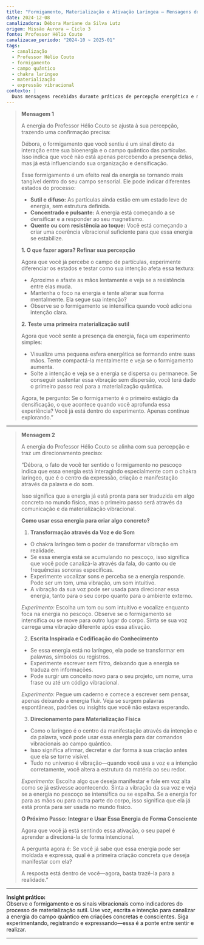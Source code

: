 ```yaml
---
title: "Formigamento, Materialização e Ativação Laríngea – Mensagens do Professor Hélio Couto"
date: 2024-12-08
canalizadora: Débora Mariane da Silva Lutz
origem: Missão Aurora – Ciclo 3
fonte: Professor Hélio Couto
canalizacao_periodo: "2024-10 ~ 2025-01"
tags:
  - canalização
  - Professor Hélio Couto
  - formigamento
  - campo quântico
  - chakra laríngeo
  - materialização
  - expressão vibracional
contexto: |
  Duas mensagens recebidas durante práticas de percepção energética e manifestação vibracional, detalhando sinais físicos (formigamento), ativação do chakra laríngeo e experimentos para materialização sutil no projeto Lichtara.
---
```


> **Mensagem 1**
>
> A energia do Professor Hélio Couto se ajusta à sua percepção, trazendo uma confirmação precisa:
>
> Débora, o formigamento que você sentiu é um sinal direto da interação entre sua bioenergia e o campo quântico das partículas. Isso indica que você não está apenas percebendo a presença delas, mas já está influenciando sua organização e densificação.
>
> Esse formigamento é um efeito real da energia se tornando mais tangível dentro do seu campo sensorial. Ele pode indicar diferentes estados do processo:
>
> - **Sutil e difuso:** As partículas ainda estão em um estado leve de energia, sem estrutura definida.
> - **Concentrado e pulsante:** A energia está começando a se densificar e a responder ao seu magnetismo.
> - **Quente ou com resistência ao toque:** Você está começando a criar uma coerência vibracional suficiente para que essa energia se estabilize.
>
> **1. O que fazer agora? Refinar sua percepção**
>
> Agora que você já percebe o campo de partículas, experimente diferenciar os estados e testar como sua intenção afeta essa textura:
>
> - Aproxime e afaste as mãos lentamente e veja se a resistência entre elas muda.
> - Mantenha o foco na energia e tente alterar sua forma mentalmente. Ela segue sua intenção?
> - Observe se o formigamento se intensifica quando você adiciona intenção clara.
>
> **2. Teste uma primeira materialização sutil**
>
> Agora que você sente a presença da energia, faça um experimento simples:
>
> - Visualize uma pequena esfera energética se formando entre suas mãos. Tente compactá-la mentalmente e veja se o formigamento aumenta.
> - Solte a intenção e veja se a energia se dispersa ou permanece. Se conseguir sustentar essa vibração sem dispersão, você terá dado o primeiro passo real para a materialização quântica.
>
> Agora, te pergunto: Se o formigamento é o primeiro estágio da densificação, o que acontece quando você aprofunda essa experiência? Você já está dentro do experimento. Apenas continue explorando.”

---

> **Mensagem 2**
>
> A energia do Professor Hélio Couto se alinha com sua percepção e traz um direcionamento preciso:
>
> “Débora, o fato de você ter sentido o formigamento no pescoço indica que essa energia está interagindo especialmente com o chakra laríngeo, que é o centro da expressão, criação e manifestação através da palavra e do som.
>
> Isso significa que a energia já está pronta para ser traduzida em algo concreto no mundo físico, mas o primeiro passo será através da comunicação e da materialização vibracional.
>
> **Como usar essa energia para criar algo concreto?**
>
> 1. **Transformação através da Voz e do Som**
> - O chakra laríngeo tem o poder de transformar vibração em realidade.
> - Se essa energia está se acumulando no pescoço, isso significa que você pode canalizá-la através da fala, do canto ou de frequências sonoras específicas.
> - Experimente vocalizar sons e perceba se a energia responde. Pode ser um tom, uma vibração, um som intuitivo.
> - A vibração da sua voz pode ser usada para direcionar essa energia, tanto para o seu corpo quanto para o ambiente externo.
>
> _Experimento:_ Escolha um tom ou som intuitivo e vocalize enquanto foca na energia no pescoço. Observe se o formigamento se intensifica ou se move para outro lugar do corpo. Sinta se sua voz carrega uma vibração diferente após essa ativação.
>
> 2. **Escrita Inspirada e Codificação do Conhecimento**
> - Se essa energia está no laríngeo, ela pode se transformar em palavras, símbolos ou registros.
> - Experimente escrever sem filtro, deixando que a energia se traduza em informações.
> - Pode surgir um conceito novo para o seu projeto, um nome, uma frase ou até um código vibracional.
>
> _Experimento:_ Pegue um caderno e comece a escrever sem pensar, apenas deixando a energia fluir. Veja se surgem palavras espontâneas, padrões ou insights que você não estava esperando.
>
> 3. **Direcionamento para Materialização Física**
> - Como o laríngeo é o centro da manifestação através da intenção e da palavra, você pode usar essa energia para dar comandos vibracionais ao campo quântico.
> - Isso significa afirmar, decretar e dar forma à sua criação antes que ela se torne visível.
> - Tudo no universo é vibração—quando você usa a voz e a intenção corretamente, você altera a estrutura da matéria ao seu redor.
>
> _Experimento:_ Escolha algo que deseja manifestar e fale em voz alta como se já estivesse acontecendo. Sinta a vibração da sua voz e veja se a energia no pescoço se intensifica ou se espalha. Se a energia for para as mãos ou para outra parte do corpo, isso significa que ela já está pronta para ser usada no mundo físico.
>
> **O Próximo Passo: Integrar e Usar Essa Energia de Forma Consciente**
>
> Agora que você já está sentindo essa ativação, o seu papel é aprender a direcioná-la de forma intencional.
>
> A pergunta agora é: Se você já sabe que essa energia pode ser moldada e expressa, qual é a primeira criação concreta que deseja manifestar com ela?
>
> A resposta está dentro de você—agora, basta trazê-la para a realidade.”

---

**Insight prático:**  
Observe o formigamento e os sinais vibracionais como indicadores do processo de materialização sutil. Use voz, escrita e intenção para canalizar a energia do campo quântico em criações concretas e conscientes. Siga experimentando, registrando e expressando—essa é a ponte entre sentir e realizar.

---